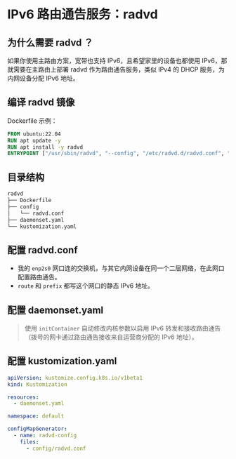 # IPv6 路由通告服务：radvd

## 为什么需要 radvd ？

如果你使用主路由方案，宽带也支持 IPv6，且希望家里的设备也都使用 IPv6，那就需要在主路由上部署 radvd 作为路由通告服务，类似 IPv4 的 DHCP 服务，为内网设备分配 IPv6 地址。

## 编译 radvd 镜像

Dockerfile 示例：

```dockerfile showLineNumbers title="Dockerfile"
FROM ubuntu:22.04
RUN apt update -y
RUN apt install -y radvd
ENTRYPOINT ["/usr/sbin/radvd", "--config", "/etc/radvd.d/radvd.conf", "--logmethod", "stderr_clean", "--nodaemon"]
```

## 目录结构

```txt
radvd
├── Dockerfile
├── config
│   └── radvd.conf
├── daemonset.yaml
└── kustomization.yaml
```

## 配置 radvd.conf

<FileBlock showLineNumbers title="config/radvd.conf" file="home-network/radvd.conf" />

* 我的 `enp2s0` 网口连的交换机，与其它内网设备在同一个二层网络，在此网口配置路由通告。
* `route` 和 `prefix` 都写这个网口的静态 IPv6 地址。

## 配置 daemonset.yaml

<FileBlock showLineNumbers title="config/radvd.yaml" file="home-network/radvd.yaml" />

> 使用 `initContainer` 自动修改内核参数以启用 IPv6 转发和接收路由通告（拨号的网卡通过路由通告接收来自运营商分配的 IPv6 地址）。

## 配置 kustomization.yaml

```yaml showLineNumbers title="kustomization.yaml"
apiVersion: kustomize.config.k8s.io/v1beta1
kind: Kustomization

resources:
  - daemonset.yaml

namespace: default

configMapGenerator:
  - name: radvd-config
    files:
      - config/radvd.conf
```
